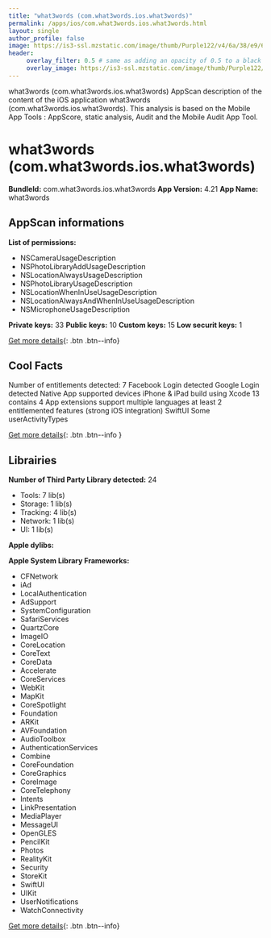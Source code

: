 ```yaml
---
title: "what3words (com.what3words.ios.what3words)"
permalink: /apps/ios/com.what3words.ios.what3words.html
layout: single
author_profile: false
image: https://is3-ssl.mzstatic.com/image/thumb/Purple122/v4/6a/38/e9/6a38e9f9-450c-1567-6230-6f84a04de774/AppIconMain-1x_U007emarketing-0-10-0-85-220.png/512x512bb.jpg
header: 
     overlay_filter: 0.5 # same as adding an opacity of 0.5 to a black background
     overlay_image: https://is3-ssl.mzstatic.com/image/thumb/Purple122/v4/6a/38/e9/6a38e9f9-450c-1567-6230-6f84a04de774/AppIconMain-1x_U007emarketing-0-10-0-85-220.png/512x512bb.jpg
---
```

what3words (com.what3words.ios.what3words) AppScan description of the content of the iOS application what3words (com.what3words.ios.what3words). This analysis is based on the Mobile App Tools : AppScore, static analysis, Audit and the Mobile Audit App Tool.

# what3words (com.what3words.ios.what3words)

**BundleId:** com.what3words.ios.what3words
**App Version:** 4.21
**App Name:** what3words


## AppScan informations 

**List of permissions:** 
- NSCameraUsageDescription
- NSPhotoLibraryAddUsageDescription
- NSLocationAlwaysUsageDescription
- NSPhotoLibraryUsageDescription
- NSLocationWhenInUseUsageDescription
- NSLocationAlwaysAndWhenInUseUsageDescription
- NSMicrophoneUsageDescription
  
  
**Private keys:** 33
**Public keys:** 10
**Custom keys:** 15
**Low securit keys:** 1
  
[Get more details](/pricing.html){: .btn .btn--info}

## Cool Facts

Number of entitlements detected: 7
Facebook Login detected
Google Login detected
Native App
supported devices iPhone & iPad
build using Xcode 13
contains 4 App extensions
support multiple languages
at least 2 entitlemented features (strong iOS integration)
SwiftUI
Some userActivityTypes
  
[Get more details](/pricing.html){: .btn .btn--info }

## Librairies 
**Number of Third Party Library detected:** 24
- Tools: 7 lib(s)
- Storage: 1 lib(s)
- Tracking: 4 lib(s)
- Network: 1 lib(s)
- UI: 1 lib(s)


**Apple dylibs:**


**Apple System Library Frameworks:**
- CFNetwork
- iAd
- LocalAuthentication
- AdSupport
- SystemConfiguration
- SafariServices
- QuartzCore
- ImageIO
- CoreLocation
- CoreText
- CoreData
- Accelerate
- CoreServices
- WebKit
- MapKit
- CoreSpotlight
- Foundation
- ARKit
- AVFoundation
- AudioToolbox
- AuthenticationServices
- Combine
- CoreFoundation
- CoreGraphics
- CoreImage
- CoreTelephony
- Intents
- LinkPresentation
- MediaPlayer
- MessageUI
- OpenGLES
- PencilKit
- Photos
- RealityKit
- Security
- StoreKit
- SwiftUI
- UIKit
- UserNotifications
- WatchConnectivity


  
[Get more details](/pricing.html){: .btn .btn--info}

